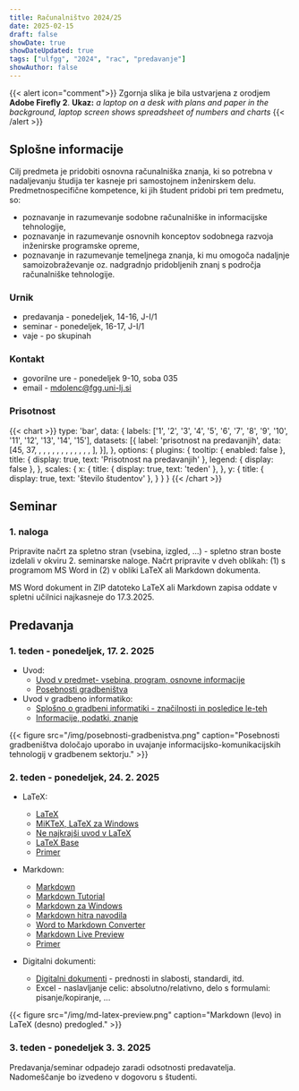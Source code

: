 ```yaml
---
title: Računalništvo 2024/25
date: 2025-02-15
draft: false
showDate: true
showDateUpdated: true
tags: ["ulfgg", "2024", "rac", "predavanje"]
showAuthor: false
---
```


{{< alert icon="comment">}}
Zgornja slika je bila ustvarjena z orodjem **Adobe Firefly 2**.
**Ukaz:** *a laptop on a desk with plans and paper in the background, laptop screen shows spreadsheet of numbers and charts*
{{< /alert >}}

## Splošne informacije

Cilj predmeta je pridobiti osnovna računalniška znanja, ki so potrebna v nadaljevanju študija ter kasneje pri samostojnem inženirskem delu. Predmetnospecifične kompetence, ki jih študent pridobi pri tem predmetu, so:
- poznavanje in razumevanje sodobne računalniške in informacijske tehnologije,
- poznavanje in razumevanje osnovnih konceptov sodobnega razvoja inženirske programske opreme,
- poznavanje in razumevanje temeljnega znanja, ki mu omogoča nadaljnje samoizobraževanje oz. nadgradnjo pridobljenih znanj s področja računalniške tehnologije.
        
### Urnik
- predavanja - ponedeljek, 14-16, J-I/1
- seminar - ponedeljek, 16-17, J-I/1
- vaje - po skupinah

### Kontakt

- govorilne ure - ponedeljek 9-10, soba 035
- email - [mdolenc@fgg.uni-lj.si](mailto:mdolenc@fgg.uni-lj.si)

### Prisotnost

{{< chart >}}
type: 'bar',
data: {
  labels: ['1', '2', '3', '4', '5', '6', '7', '8', '9', '10', '11', '12', '13', '14', '15'],
  datasets: [{
    label: 'prisotnost na predavanjih',
    data: [45, 37, , , , , , , , , , , , , ],
  }],
},
options: {
	plugins: {
		tooltip: {
			enabled: false
		},
		title: {
			display: true,
			text: 'Prisotnost na predavanjih'
		},
		legend: {
			display: false
		},
	},
	scales: {
		x: {
			title: {
          		display: true,
          		text: 'teden'
	        },
		},
		y: {
			title: {
          		display: true,
          		text: 'število študentov'
	        },
		}
	}
}
{{< /chart >}}

## Seminar

### 1. naloga

Pripravite načrt za spletno stran (vsebina, izgled, ...) - spletno stran boste izdelali v okviru 2. seminarske naloge. Načrt pripravite v dveh oblikah: (1) s programom MS Word in (2) v obliki LaTeX ali Markdown dokumenta.

MS Word dokument in ZIP datoteko LaTeX ali Markdown zapisa oddate v spletni učilnici najkasneje do 17.3.2025.

## Predavanja

### 1. teden - ponedeljek, 17. 2. 2025

- Uvod:
	* [Uvod v predmet- vsebina, program, osnovne informacije](/files/rac-2024.pdf)
	* [Posebnosti gradbeništva](/files/posebnosti-gradbenistva.pdf)
- Uvod v gradbeno informatiko:
	* [Splošno o gradbeni informatiki - značilnosti in posledice le-teh](/files/gradbena-informatika.pdf)
	* [Informacije, podatki, znanje](/files/informacije-podatki-znanje.pdf)
	
{{< figure src="/img/posebnosti-gradbenistva.png" caption="Posebnosti gradbeništva določajo uporabo in uvajanje informacijsko-komunikacijskih tehnologij v gradbenem sektorju." >}}

### 2. teden - ponedeljek, 24. 2. 2025

- LaTeX:
	* [LaTeX](http://www.latex-project.org)
	* [MiKTeX, LaTeX za Windows](http://miktex.org)
	* [Ne najkrajši uvod v LaTeX](https://users.fmf.uni-lj.si/plestenjak/vaje/latex/lshort.pdf)
	* [LaTeX Base](https://latexbase.com/)
	* [Primer](/files/primer-latex.zip)
	
- Markdown:
	* [Markdown](http://daringfireball.net/projects/markdown/)
	* [Markdown Tutorial](http://markdowntutorial.com/)
	* [Markdown za Windows](http://www.maketecheasier.com/best-markdown-editor-for-windows/)
	* [Markdown hitra navodila](https://github.com/adam-p/markdown-here/wiki/Markdown-Cheatsheet)
	* [Word to Markdown Converter](https://word-to-markdown.herokuapp.com)
	* [Markdown Live Preview](https://markdownlivepreview.com)
	* [Primer](/files/primer-md.zip)

- Digitalni dokumenti:
	* [Digitalni dokumenti](/files/digitalni-dokumenti.pdf) - prednosti in slabosti, standardi, itd.
	* Excel - naslavljanje celic: absolutno/relativno, delo s formulami: pisanje/kopiranje, ...

{{< figure src="/img/md-latex-preview.png" caption="Markdown (levo) in LaTeX (desno) predogled." >}}

### 3. teden - ponedeljek 3. 3. 2025

Predavanja/seminar odpadejo zaradi odsotnosti predavatelja. Nadomeščanje bo izvedeno v dogovoru s študenti.

